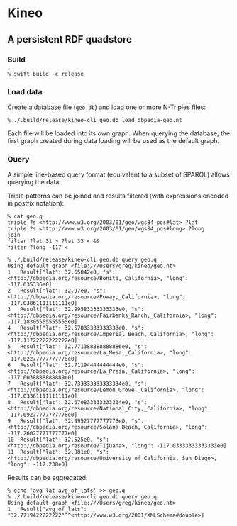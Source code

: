 # Kineo

## A persistent RDF quadstore

### Build

```
% swift build -c release
```

### Load data

Create a database file (`geo.db`) and load one or more N-Triples files:

```
% ./.build/release/kineo-cli geo.db load dbpedia-geo.nt
```

Each file will be loaded into its own graph. When querying the database, the
first graph created during data loading will be used as the default graph.

### Query

A simple line-based query format (equivalent to a subset of SPARQL) allows querying the data.

Triple patterns can be joined and results filtered (with expressions encoded in postfix notation):

```
% cat geo.q
triple ?s <http://www.w3.org/2003/01/geo/wgs84_pos#lat> ?lat
triple ?s <http://www.w3.org/2003/01/geo/wgs84_pos#long> ?long
join
filter ?lat 31 > ?lat 33 < &&
filter ?long -117 <

% ./.build/release/kineo-cli geo.db query geo.q
Using default graph <file:///Users/greg/kineo/geo.nt>
1	Result["lat": 32.65842e0, "s": <http://dbpedia.org/resource/Bonita,_California>, "long": -117.035336e0]
2	Result["lat": 32.97e0, "s": <http://dbpedia.org/resource/Poway,_California>, "long": -117.03861111111111e0]
3	Result["lat": 32.99583333333333e0, "s": <http://dbpedia.org/resource/Fairbanks_Ranch,_California>, "long": -117.18305555555555e0]
4	Result["lat": 32.57833333333333e0, "s": <http://dbpedia.org/resource/Imperial_Beach,_California>, "long": -117.11722222222222e0]
5	Result["lat": 32.771388888888886e0, "s": <http://dbpedia.org/resource/La_Mesa,_California>, "long": -117.02277777777778e0]
6	Result["lat": 32.71194444444444e0, "s": <http://dbpedia.org/resource/La_Presa,_California>, "long": -117.0038888888889e0]
7	Result["lat": 32.733333333333334e0, "s": <http://dbpedia.org/resource/Lemon_Grove,_California>, "long": -117.03361111111111e0]
8	Result["lat": 32.670833333333334e0, "s": <http://dbpedia.org/resource/National_City,_California>, "long": -117.09277777777778e0]
9	Result["lat": 32.99527777777778e0, "s": <http://dbpedia.org/resource/Solana_Beach,_California>, "long": -117.26027777777777e0]
10	Result["lat": 32.525e0, "s": <http://dbpedia.org/resource/Tijuana>, "long": -117.03333333333333e0]
11	Result["lat": 32.881e0, "s": <http://dbpedia.org/resource/University_of_California,_San_Diego>, "long": -117.238e0]
```

Results can be aggregated:

```
% echo 'avg lat avg_of_lats' >> geo.q
% ./.build/release/kineo-cli geo.db query geo.q
Using default graph <file:///Users/greg/kineo/geo.nt>
1	Result["avg_of_lats": "32.7719422222222"^^<http://www.w3.org/2001/XMLSchema#double>]
```

